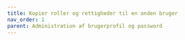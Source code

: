 ```yaml
---
title: Kopier roller og rettigheder til en anden bruger
nav_order: 1 
parent: Administration af brugerprofil og password
---
```

